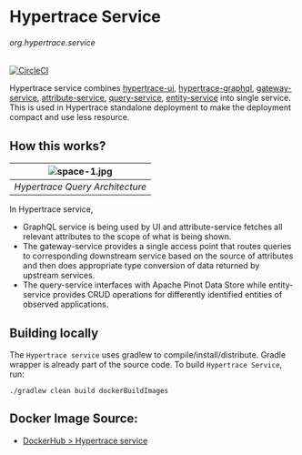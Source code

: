 # Hypertrace Service
###### org.hypertrace.service

[![CircleCI](https://circleci.com/gh/hypertrace/hypertrace-service.svg?style=svg)](https://circleci.com/gh/hypertrace/hypertrace-service)

Hypertrace service combines [hypertrace-ui](https://github.com/hypertrace/hypertrace-ui), [hypertrace-graphql](https://github.com/hypertrace/hypertrace-graphql), [gateway-service](https://github.com/hypertrace/gateway-service), [attribute-service](https://github.com/hypertrace/attribute-service), [query-service](https://github.com/hypertrace/query-service), [entity-service](https://github.com/hypertrace/entity-service) into single service. This is used in Hypertrace standalone deployment to make the deployment compact and use less resource.

## How this works?

| ![space-1.jpg](https://hypertrace-docs.s3.amazonaws.com/federated-service-arch.png) | 
|:--:| 
| *Hypertrace Query Architecture* |

In Hypertrace service, 
- GraphQL service is being used by UI and attribute-service fetches all relevant attributes to the scope of what is being shown.
- The gateway-service provides a single access point that routes queries to corresponding downstream service based on the source of attributes and then does appropriate type conversion of data returned by upstream services. 
- The query-service interfaces with Apache Pinot Data Store while entity-service provides CRUD operations for differently identified entities of observed applications.

## Building locally
The `Hypertrace service` uses gradlew to compile/install/distribute. Gradle wrapper is already part of the source code. To build `Hypertrace Service`, run:

```
./gradlew clean build dockerBuildImages
```

## Docker Image Source:
- [DockerHub > Hypertrace service](https://hub.docker.com/r/hypertrace/hypertrace-service)
